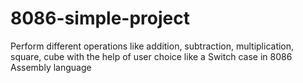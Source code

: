 # 8086-simple-project
Perform different operations like addition, subtraction, multiplication, square, cube with the help of user choice like a Switch case in 8086 Assembly language 
